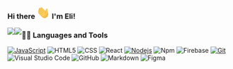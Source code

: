 ### Hi there  <img src="https://github.com/ABSphreak/ABSphreak/blob/master/gifs/Hi.gif" width="30px"> I'm Eli! 

<img align="left" src="https://static.vecteezy.com/system/resources/previews/000/242/482/original/female-developer-vector.jpg"/>

<img align="left" src="https://github.com/anathayna/anathayna/blob/master/assets/pusheencode.gif"/>


### 👨‍💻 Languages and Tools

[![JavaScript](https://img.shields.io/badge/-JavaScript-black?style=flat&logo=javascript&link=https://github.com/BRdhanani)](https://github.com/BRdhanani)         ![HTML5](https://img.shields.io/badge/-HTML5-333333?style=flat&logo=HTML5)   ![CSS](https://img.shields.io/badge/-CSS-333333?style=flat&logo=CSS3&logoColor=1572B6)   ![React](https://img.shields.io/badge/-React-333333?style=flat&logo=react)   [![Nodejs](https://img.shields.io/badge/-Nodejs-green?style=flat&logo=Node.js&link=https://github.com/BRdhanani)](https://github.com/BRdhanani)   ![Npm](https://img.shields.io/badge/-npm-CB3837?style=flat-square&logo=npm)   ![Firebase](https://img.shields.io/badge/-Firebase-FFCA28?style=flat-square&logo=firebase&logoColor=ffffff)   [![Git](https://img.shields.io/badge/-Git-black?style=flat&logo=git&link=https://github.com/BRdhanani)](https://github.com/BRdhanani)   ![Visual Studio Code](https://img.shields.io/badge/-Visual%20Studio%20Code-333333?style=flat&logo=visual-studio-code&logoColor=007ACC)   ![GitHub](https://img.shields.io/badge/-GitHub-181717?style=flat-square&logo=github)   ![Markdown](https://img.shields.io/badge/-Markdown-000000?style=flat-square&logo=markdown)   ![Figma](http://img.shields.io/badge/-Figma-30333c?style=flat-square&logo=figma&logoColor=ffffff)






